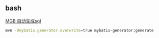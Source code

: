 ## bash
[MGB 自动生成sql](http://mybatis.org/generator/running/runningWithMaven.html)

```bash
mvn -Dmybatis.generator.overwrite=true mybatis-generator:generate
```
